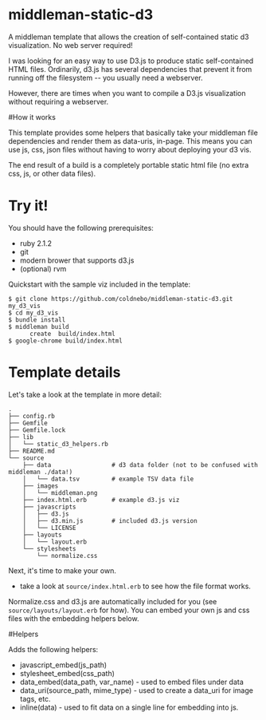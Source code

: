 middleman-static-d3
===================

A middleman template that allows the creation of self-contained static d3 visualization. No web server required!

I was looking for an easy way to use D3.js to produce static self-contained HTML files.  Ordinarily, d3.js has several dependencies that prevent it from running off the filesystem -- you usually need a webserver.

However, there are times when you want to compile a D3.js visualization without requiring a webserver.

#How it works

This template provides some helpers that basically take your middleman file dependencies and render them as data-uris, in-page.  This means you can use js, css, json files without having to worry about deploying your d3 vis.

The end result of a build is a completely portable static html file (no extra css, js, or other data files).

# Try it!

You should have the following prerequisites:

* ruby 2.1.2
* git
* modern brower that supports d3.js
* (optional) rvm

Quickstart with the sample viz included in the template:

    $ git clone https://github.com/coldnebo/middleman-static-d3.git my_d3_vis
    $ cd my_d3_vis
    $ bundle install
    $ middleman build
          create  build/index.html
    $ google-chrome build/index.html

# Template details

Let's take a look at the template in more detail:

    .
    ├── config.rb
    ├── Gemfile
    ├── Gemfile.lock
    ├── lib
    │   └── static_d3_helpers.rb
    ├── README.md
    └── source
        ├── data                 # d3 data folder (not to be confused with middleman ./data!)
        │   └── data.tsv         # example TSV data file
        ├── images
        │   └── middleman.png
        ├── index.html.erb       # example d3.js viz
        ├── javascripts
        │   ├── d3.js
        │   ├── d3.min.js        # included d3.js version
        │   └── LICENSE
        ├── layouts
        │   └── layout.erb
        └── stylesheets
            └── normalize.css


Next, it's time to make your own.

* take a look at `source/index.html.erb` to see how the file format works.

Normalize.css and d3.js are automatically included for you (see `source/layouts/layout.erb` for how). You can embed your own js and css files with the embedding helpers below.




#Helpers

Adds the following helpers:

* javascript_embed(js_path)
* stylesheet_embed(css_path)
* data_embed(data_path, var_name) - used to embed files under data
* data_uri(source_path, mime_type) - used to create a data_uri for image tags, etc.
* inline(data) - used to fit data on a single line for embedding into js.



